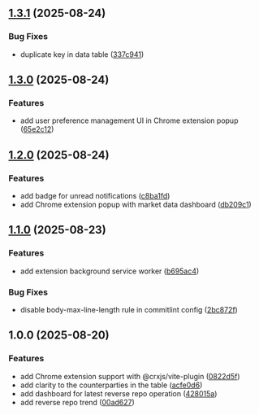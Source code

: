 ## [1.3.1](https://github.com/ruchernchong/fed-open-market-alerts/compare/v1.3.0...v1.3.1) (2025-08-24)

### Bug Fixes

* duplicate key in data table ([337c941](https://github.com/ruchernchong/fed-open-market-alerts/commit/337c941c3e15a2703391932c2f08bf4298caa388))

## [1.3.0](https://github.com/ruchernchong/fed-open-market-alerts/compare/v1.2.0...v1.3.0) (2025-08-24)

### Features

* add user preference management UI in Chrome extension popup ([65e2c12](https://github.com/ruchernchong/fed-open-market-alerts/commit/65e2c12ca11357329b82c9de71d0639fde71e348))

## [1.2.0](https://github.com/ruchernchong/fed-open-market-alerts/compare/v1.1.0...v1.2.0) (2025-08-24)

### Features

* add badge for unread notifications ([c8ba1fd](https://github.com/ruchernchong/fed-open-market-alerts/commit/c8ba1fda05ab77cc839bd602aacea87c2ffd0b48))
* add Chrome extension popup with market data dashboard ([db209c1](https://github.com/ruchernchong/fed-open-market-alerts/commit/db209c1b27328d2b454d4146264353398e3772d5))

## [1.1.0](https://github.com/ruchernchong/fed-markets-monitor/compare/v1.0.0...v1.1.0) (2025-08-23)

### Features

* add extension background service worker ([b695ac4](https://github.com/ruchernchong/fed-markets-monitor/commit/b695ac4c5387986c4cb080b840fa3b75c594dee2))

### Bug Fixes

* disable body-max-line-length rule in commitlint config ([2bc872f](https://github.com/ruchernchong/fed-markets-monitor/commit/2bc872fd15d5174005f45762a68f1edd9f0f6450))

## 1.0.0 (2025-08-20)

### Features

* add Chrome extension support with @crxjs/vite-plugin ([0822d5f](https://github.com/ruchernchong/fed-markets-monitor/commit/0822d5fc5e9b1a81da7666fba1f509b84b0efe61))
* add clarity to the counterparties in the table ([acfe0d6](https://github.com/ruchernchong/fed-markets-monitor/commit/acfe0d6afb145c843e99462499b2a08e62c720e1))
* add dashboard for latest reverse repo operation ([428015a](https://github.com/ruchernchong/fed-markets-monitor/commit/428015ad912b2e0bb714f69a2a9a6c726f5afdc2))
* add reverse repo trend ([00ad627](https://github.com/ruchernchong/fed-markets-monitor/commit/00ad627216f25e0a8b6a8175fbd682a8beae3211))
